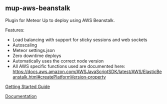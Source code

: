 ## mup-aws-beanstalk

Plugin for Meteor Up to deploy using AWS Beanstalk.

Features:
- Load balancing with support for sticky sessions and web sockets
- Autoscaling
- Meteor settings.json
- Zero downtime deploys
- Automatically uses the correct node version
- All AWS specific functions used are documented here: https://docs.aws.amazon.com/AWSJavaScriptSDK/latest/AWS/ElasticBeanstalk.html#createPlatformVersion-property

[Getting Started Guide](./docs/getting-started.md)

[Documentation](./docs/index.md)
